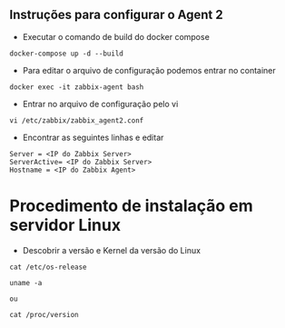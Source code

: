 ## Instruções para configurar o Agent 2

* Executar o comando de build do docker compose
```
docker-compose up -d --build
```

* Para editar o arquivo de configuração podemos entrar no container
```
docker exec -it zabbix-agent bash
```
* Entrar no arquivo de configuração pelo vi
```
vi /etc/zabbix/zabbix_agent2.conf
```
* Encontrar as seguintes linhas e editar

```
Server = <IP do Zabbix Server>
ServerActive= <IP do Zabbix Server>
Hostname = <IP do Zabbix Agent>
```


# Procedimento de instalação em servidor Linux

* Descobrir a versão e Kernel da versão do Linux

```
cat /etc/os-release
```



```
uname -a 

ou 

cat /proc/version
```

